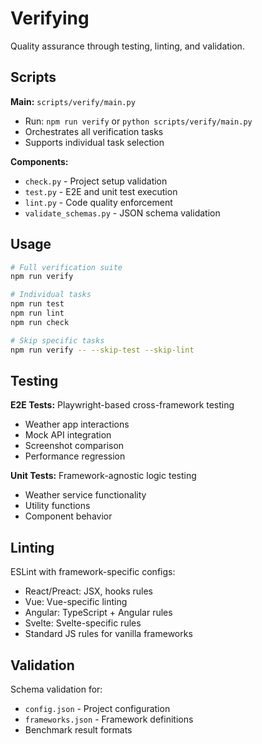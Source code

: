 # Verifying

Quality assurance through testing, linting, and validation.

## Scripts

**Main:** `scripts/verify/main.py`
- Run: `npm run verify` or `python scripts/verify/main.py`
- Orchestrates all verification tasks
- Supports individual task selection

**Components:**
- `check.py` - Project setup validation
- `test.py` - E2E and unit test execution  
- `lint.py` - Code quality enforcement
- `validate_schemas.py` - JSON schema validation

## Usage

```bash
# Full verification suite
npm run verify

# Individual tasks
npm run test
npm run lint  
npm run check

# Skip specific tasks
npm run verify -- --skip-test --skip-lint
```

## Testing

**E2E Tests:** Playwright-based cross-framework testing
- Weather app interactions
- Mock API integration
- Screenshot comparison
- Performance regression

**Unit Tests:** Framework-agnostic logic testing
- Weather service functionality
- Utility functions
- Component behavior

## Linting

ESLint with framework-specific configs:
- React/Preact: JSX, hooks rules
- Vue: Vue-specific linting  
- Angular: TypeScript + Angular rules
- Svelte: Svelte-specific rules
- Standard JS rules for vanilla frameworks

## Validation

Schema validation for:
- `config.json` - Project configuration
- `frameworks.json` - Framework definitions
- Benchmark result formats